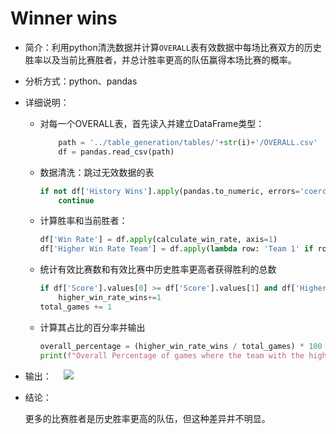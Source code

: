 # Winner wins

- 简介：利用python清洗数据并计算`OVERALL`表有效数据中每场比赛双方的历史胜率以及当前比赛胜者，并总计胜率更高的队伍赢得本场比赛的概率。

- 分析方式：python、pandas

- 详细说明：
  
  - 对每一个OVERALL表，首先读入并建立DataFrame类型：
    
    ```python
        path = '../table_generation/tables/'+str(i)+'/OVERALL.csv'
        df = pandas.read_csv(path)
    ```
  
  - 数据清洗：跳过无效数据的表
    
    ```python
    if not df['History Wins'].apply(pandas.to_numeric, errors='coerce').notna().all():
        continue
    ```
  
  - 计算胜率和当前胜者：
    
    ```python
    df['Win Rate'] = df.apply(calculate_win_rate, axis=1)
    df['Higher Win Rate Team'] = df.apply(lambda row: 'Team 1' if row['Win Rate'] > (1 - row['Win Rate']) else 'Team 2', axis=1)
    ```
  
  - 统计有效比赛数和有效比赛中历史胜率更高者获得胜利的总数
    
    ```python
    if df['Score'].values[0] >= df['Score'].values[1] and df['Higher Win Rate Team'].values[0]=='Team 1':
        higher_win_rate_wins+=1
    total_games += 1
    ```
  
  - 计算其占比的百分率并输出
    
    ```python
    overall_percentage = (higher_win_rate_wins / total_games) * 100
    print(f"Overall Percentage of games where the team with the higher win rate wins: {overall_percentage:.2f}%")
    ```

- 输出：     ![](C:\Users\Mad_Mas\AppData\Roaming\marktext\images\2023-07-01-02-02-55-image.png)

- 结论：
  
  更多的比赛胜者是历史胜率更高的队伍，但这种差异并不明显。
